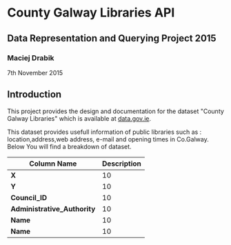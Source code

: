 # County Galway Libraries API
## Data Representation and Querying Project 2015
### Maciej Drabik
7th November 2015

## Introduction
This project provides the design and documentation for the dataset "County Galway Libraries" which is available at [data.gov.ie](https://data.gov.ie/dataset/county-galway-libraries).

This dataset provides usefull information of public libraries such as : location,address,web address, e-mail and opening times in Co.Galway.
Below You will find a breakdown of dataset.

Column Name |  Description
---------|------------
**X** | 10 
**Y** | 10 
**Council_ID** | 10 
**Administrative_Authority** | 10 
**Name** | 10
**Name** | 10

